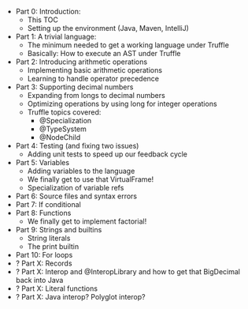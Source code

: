 - Part 0: Introduction:
  - This TOC
  - Setting up the environment (Java, Maven, IntelliJ)
- Part 1: A trivial language:
  - The minimum needed to get a working language under Truffle 
  - Basically: How to execute an AST under Truffle
- Part 2: Introducing arithmetic operations
  - Implementing basic arithmetic operations
  - Learning to handle operator precedence
- Part 3: Supporting decimal numbers
  - Expanding from longs to decimal numbers
  - Optimizing operations by using long for integer operations
  - Truffle topics covered:
    - @Specialization
	- @TypeSystem
	- @NodeChild
- Part 4: Testing (and fixing two issues)
  - Adding unit tests to speed up our feedback cycle
- Part 5: Variables
  - Adding variables to the language
  - We finally get to use that VirtualFrame!
  - Specialization of variable refs
- Part 6: Source files and syntax errors
- Part 7: If conditional
- Part 8: Functions
  - We finally get to implement factorial!
- Part 9: Strings and builtins
  - String literals
  - The print builtin
- Part 10: For loops
- ? Part X: Records
- ? Part X: Interop and @InteropLibrary and how to get that BigDecimal back into Java
- ? Part X: Literal functions
- ? Part X: Java interop? Polyglot interop?

